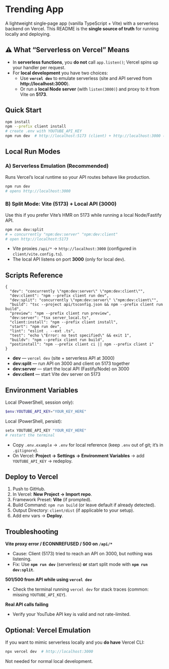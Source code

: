 # Trending App



A lightweight single‑page app (vanilla TypeScript + Vite) with a serverless backend on Vercel. 
This README is the **single source of truth** for running locally and deploying.


## ⚠️ What “Serverless on Vercel” Means

- In **serverless functions**, you **do not** call `app.listen()`; Vercel spins up your handler per request.
- For **local development** you have two choices:
  - Use **`vercel dev`** to emulate serverless (site and API served from **http://localhost:3000**).
  - Or run a **local Node server** (with `listen(3000)`) and proxy to it from Vite on **5173**.

## Quick Start

```bash
npm install
npm --prefix client install
# create .env with YOUTUBE_API_KEY
npm run dev  # http://localhost:5173 (client) + http://localhost:3000 (API)
```

## Local Run Modes

### A) Serverless Emulation (Recommended)
Runs Vercel’s local runtime so your API routes behave like production.

```bash
npm run dev
# opens http://localhost:3000
```

### B) Split Mode: Vite (5173) + Local API (3000)
Use this if you prefer Vite’s HMR on 5173 while running a local Node/Fastify API.

```bash
npm run dev:split
# = concurrently "npm:dev:server" "npm:dev:client"
# open http://localhost:5173
```
- Vite proxies `/api/*` → `http://localhost:3000` (configured in `client/vite.config.ts`).
- The local API listens on port **3000** (only for local dev).


## Scripts Reference

```jsonc
{
  "dev": "concurrently \"npm:dev:server\" \"npm:dev:client\"",
  "dev:client": "npm --prefix client run dev",
  "dev:split": "concurrently \"npm:dev:server\" \"npm:dev:client\"",
  "build": "tsc --project api/tsconfig.json && npm --prefix client run build",
  "preview": "npm --prefix client run preview",
  "dev:server": "tsx server_local.ts",
  "client:install": "npm --prefix client install",
  "start": "npm run dev",
  "lint": "eslint . --ext .ts",
  "test": "echo \"Error: no test specified\" && exit 1",
  "buildv": "npm --prefix client run build",
  "postinstall": "npm --prefix client ci || npm --prefix client i"
}
```

- **dev** — `vercel dev` (site + serverless API at 3000)
- **dev:split** — run API on 3000 and client on 5173 together
- **dev:server** — start the local API (Fastify/Node) on 3000
- **dev:client** — start Vite dev server on 5173


## Environment Variables

Local (PowerShell, session only):
```powershell
$env:YOUTUBE_API_KEY="YOUR_KEY_HERE"
```

Local (PowerShell, persist):
```powershell
setx YOUTUBE_API_KEY "YOUR_KEY_HERE"
# restart the terminal
```

- Copy `.env.example` → `.env` for local reference (keep `.env` out of git; it’s in `.gitignore`).
- On Vercel: **Project → Settings → Environment Variables** → add `YOUTUBE_API_KEY` → redeploy.


## Deploy to Vercel

1. Push to GitHub.
2. In Vercel: **New Project → Import repo**.
3. Framework Preset: **Vite** (if prompted).
4. Build Command: `npm run build` (or leave default if already detected).
5. Output Directory: `client/dist` (if applicable to your setup).
6. Add env vars → **Deploy**.


## Troubleshooting

**Vite proxy error / ECONNREFUSED / 500 on `/api/*`**
- Cause: Client (5173) tried to reach an API on 3000, but nothing was listening.
- Fix: Use **`npm run dev`** (serverless) **or** start split mode with **`npm run dev:split`**.

**501/500 from API while using `vercel dev`**
- Check the terminal running `vercel dev` for stack traces (common: missing `YOUTUBE_API_KEY`).

**Real API calls failing**
- Verify your YouTube API key is valid and not rate-limited.


## Optional: Vercel Emulation
If you want to mimic serverless locally and you **do have** Vercel CLI:

```bash
npx vercel dev  # http://localhost:3000
```
Not needed for normal local development.
